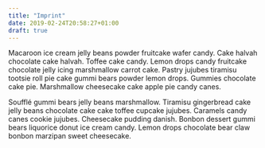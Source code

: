 ```yaml
---
title: "Imprint"
date: 2019-02-24T20:58:27+01:00
draft: true
---
```


Macaroon ice cream jelly beans powder fruitcake wafer candy. Cake halvah chocolate cake halvah. Toffee cake candy. Lemon drops candy fruitcake chocolate jelly icing marshmallow carrot cake. Pastry jujubes tiramisu tootsie roll pie cake gummi bears powder lemon drops. Gummies chocolate cake pie. Marshmallow cheesecake cake apple pie candy canes.

Soufflé gummi bears jelly beans marshmallow. Tiramisu gingerbread cake jelly beans chocolate cake cake toffee cupcake jujubes. Caramels candy canes cookie jujubes. Cheesecake pudding danish. Bonbon dessert gummi bears liquorice donut ice cream candy. Lemon drops chocolate bear claw bonbon marzipan sweet cheesecake.

